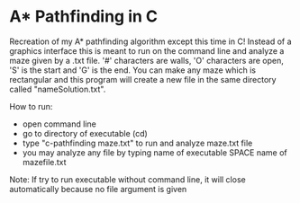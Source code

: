 # A* Pathfinding in C

Recreation of my A* pathfinding algorithm except this time in C! Instead of a graphics interface this is meant to run on the command line and analyze a maze given by a .txt file. '#' characters are walls, 'O' characters are open, 'S' is the start and 'G' is the end. You can make any maze which is rectangular and this program will create a new file in the same directory called "nameSolution.txt".

How to run:
- open command line
- go to directory of executable (cd)
- type "c-pathfinding maze.txt" to run and analyze maze.txt file
- you may analyze any file by typing name of executable SPACE name of mazefile.txt

Note: If try to run executable without command line, it will close automatically because no file argument is given
